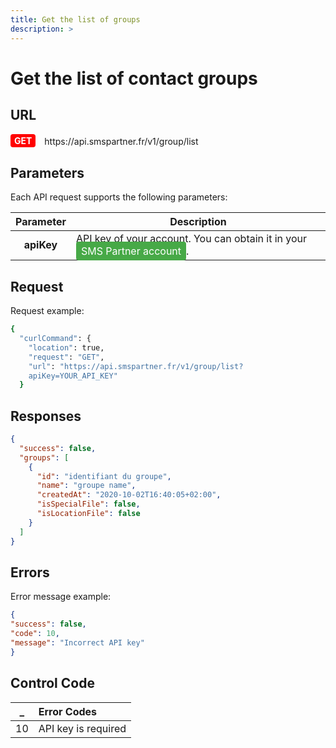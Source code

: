 ```yaml
---
title: Get the list of groups
description: >
---
```

# Get the list of contact groups


## URL
<div>
  <div style="background-color: red; color: white;  display: inline-block; padding: 2px 6px; font-weight: bold; border-radius: 4px;">GET</div> 
  <span style=" display: inline-block; vertical-align: middle; margin-left: 10px;">https://api.smspartner.fr/v1/group/list</span>
</div>




## Parameters

Each API request supports the following parameters:
           
| Parameter       | Description |
|:-----------------:|-------------| 
| **apiKey**      | API key of your account. You can obtain it in your <a href="https://my.smspartner.fr/connexion" style="background-color: #47a947; color: white; padding: 5px 8px; text-decoration: none; border-radius: 4px;">SMS Partner account</a>. |



## Request

Request example:

``` bash
{
  "curlCommand": {
    "location": true,
    "request": "GET",
    "url": "https://api.smspartner.fr/v1/group/list?
    apiKey=YOUR_API_KEY"
  }

```
 ## Responses
``` json   
{
  "success": false,
  "groups": [
    {
      "id": "identifiant du groupe",
      "name": "groupe name",
      "createdAt": "2020-10-02T16:40:05+02:00",
      "isSpecialFile": false,
      "isLocationFile": false
    }
  ]
}
``` 



## Errors
Error message example:
 ``` json
{ 
"success": false, 
"code": 10, 
"message": "Incorrect API key" 
}

```
 
 ## Control Code

| _  | Error Codes |
| :---------------: |:---------------|
|10 | API key is required |

 <br>



